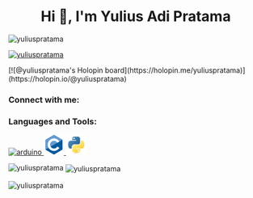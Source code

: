 <h1 align="center">Hi 👋, I'm Yulius Adi Pratama</h1>
<p align="left"> <img src="https://komarev.com/ghpvc/?username=yuliuspratama&label=Profile%20views&color=0e75b6&style=flat" alt="yuliuspratama" /> </p>

<p align="left"> <a href="https://github.com/ryo-ma/github-profile-trophy"><img src="https://github-profile-trophy.vercel.app/?username=yuliuspratama" alt="yuliuspratama" /></a> </p>
<p>[![@yuliuspratama's Holopin board](https://holopin.me/yuliuspratama)](https://holopin.io/@yuliuspratama)</p>

<h3 align="left">Connect with me:</h3>
<p align="left">
</p>

<h3 align="left">Languages and Tools:</h3>
<p align="left"> <a href="https://www.arduino.cc/" target="_blank" rel="noreferrer"> <img src="https://cdn.worldvectorlogo.com/logos/arduino-1.svg" alt="arduino" width="40" height="40"/> </a> <a href="https://www.cprogramming.com/" target="_blank" rel="noreferrer"> <img src="https://raw.githubusercontent.com/devicons/devicon/master/icons/c/c-original.svg" alt="c" width="40" height="40"/> </a> <a href="https://www.python.org" target="_blank" rel="noreferrer"> <img src="https://raw.githubusercontent.com/devicons/devicon/master/icons/python/python-original.svg" alt="python" width="40" height="40"/> </a> </p>

<p><img align="left" src="https://github-readme-stats.vercel.app/api/top-langs?username=yuliuspratama&show_icons=true&locale=en&layout=compact" alt="yuliuspratama" /></p>

<p>&nbsp;<img align="center" src="https://github-readme-stats.vercel.app/api?username=yuliuspratama&show_icons=true&locale=en" alt="yuliuspratama" /></p>

<p><img align="center" src="https://github-readme-streak-stats.herokuapp.com/?user=yuliuspratama&" alt="yuliuspratama" /></p>

